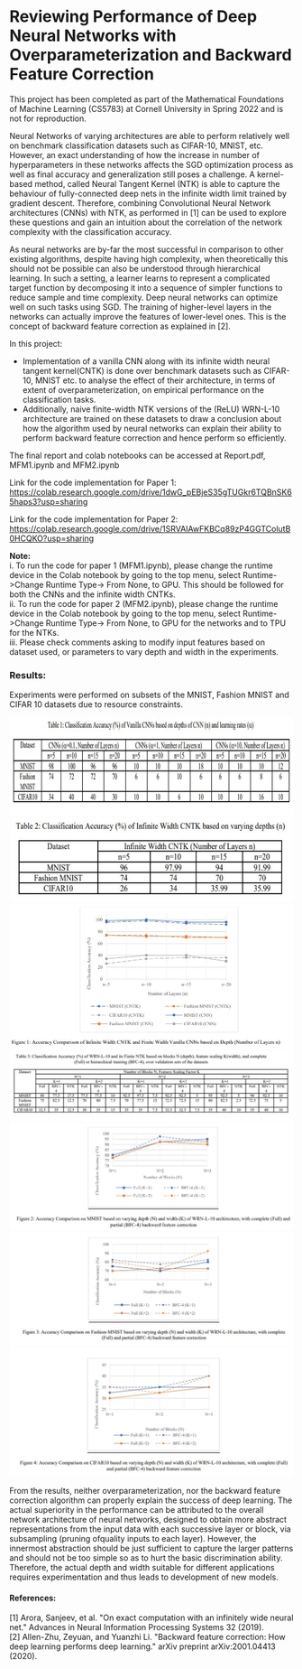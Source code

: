 # Reviewing Performance of Deep Neural Networks with Overparameterization and Backward Feature Correction  


This project has been completed as part of the Mathematical Foundations of Machine Learning (CS5783) at Cornell University in Spring 2022 and is not for reproduction.  

Neural Networks of varying architectures are able to perform relatively well on benchmark classification datasets such as CIFAR-10, MNIST, etc. However, an exact understanding of how the increase in number of hyperparameters in these networks affects the SGD optimization process as well as final accuracy and generalization still poses a challenge. A kernel-based method, called Neural Tangent Kernel (NTK) is able to capture the behaviour of fully-connected deep nets in the infinite width limit trained by gradient descent. Therefore, combining Convolutional Neural Network architectures (CNNs) with NTK, as performed in [1] can be used to explore these questions and gain an intuition about the correlation of the network complexity with the classification accuracy. 

As neural networks are by-far the most successful in comparison to other existing algorithms, despite having high complexity, when theoretically this should not be possible can also be understood through hierarchical learning. In such a setting, a learner learns to represent a complicated target function by decomposing it into a sequence of simpler functions to reduce sample and time complexity. Deep neural networks can optimize well on such tasks using SGD. The training of higher-level layers in the networks can actually improve the features of lower-level ones. This is the concept of backward feature correction as explained in [2]. 

In this project:
* Implementation of a vanilla CNN along with its infinite width neural tangent kernel(CNTK) is done over benchmark datasets such as CIFAR-10, MNIST etc. to analyse the effect of their architecture, in terms of extent of overparameterization, on empirical performance on the classification tasks. 
* Additionally, naive finite-width NTK versions of the (ReLU) WRN-L-10 architecture are trained on these datasets to draw a conclusion about how the algorithm used 
by neural networks can explain their ability to perform backward feature correction and hence perform so efficiently.

The final report and colab notebooks can be accessed at Report.pdf, MFM1.ipynb and MFM2.ipynb

Link for the code implementation for Paper 1:
https://colab.research.google.com/drive/1dwG_pEBjeS35gTUGkr6TQBnSK65haps3?usp=sharing

Link for the code implementation for Paper 2: 
https://colab.research.google.com/drive/1SRVAIAwFKBCq89zP4GGTColutB0HCQKO?usp=sharing


**Note:**  
i. To run the code for paper 1 (MFM1.ipynb), please change the runtime device in the Colab notebook by going to the top menu, select Runtime->Change Runtime Type-> From None, to GPU. This should be followed for both the CNNs and the infinite width CNTKs.   
ii. To run the code for paper 2 (MFM2.ipynb), please change the runtime device in the Colab notebook by going to the top menu, select Runtime->Change Runtime Type-> From None, to GPU for the networks and to TPU for the NTKs.  
iii. Please check comments asking to modify input features based on dataset used, or parameters to vary depth and width in the experiments.  

### Results:

Experiments were performed on subsets of the MNIST, Fashion MNIST and CIFAR 10 datasets due to resource constraints. 

<p align="center">
  <img src="https://github.com/PRISHIta123/Why_Deep_Learning_Succeeds/blob/main/Tables/table1.JPG?raw=true" width="800" height="175"/>
  <img src="https://github.com/PRISHIta123/Why_Deep_Learning_Succeeds/blob/main/Tables/table2.JPG?raw=true" width="500" height="150"/>
  <img src="https://github.com/PRISHIta123/Why_Deep_Learning_Succeeds/blob/main/Figures/fig1.JPG?raw=true"/>
  <img src="https://github.com/PRISHIta123/Why_Deep_Learning_Succeeds/blob/main/Tables/table3.JPG?raw=true"/>
  <img src="https://github.com/PRISHIta123/Why_Deep_Learning_Succeeds/blob/main/Figures/fig2.JPG?raw=true"/>
  <img src="https://github.com/PRISHIta123/Why_Deep_Learning_Succeeds/blob/main/Figures/fig3.JPG?raw=true"/>
  <img src="https://github.com/PRISHIta123/Why_Deep_Learning_Succeeds/blob/main/Figures/fig4.JPG?raw=true"/>
</p>

From the results, neither overparameterization, nor the backward feature correction algorithm can properly explain the success of deep learning. The actual superiority in the performance can be attributed to the overall network architecture of neural networks, designed to obtain more abstract representations from the input data with each successive layer or block, via subsampling (pruning ofquality inputs to each layer). However, the innermost abstraction should be just sufficient to capture the larger patterns and should not be too simple so as to hurt the basic discrimination ability. Therefore, the actual depth and width suitable for different applications requires experimentation and thus leads to development of new models. 

#### References:

[1] Arora, Sanjeev, et al. "On exact computation with an infinitely wide neural net." Advances in Neural Information Processing Systems 32 (2019).  
[2] Allen-Zhu, Zeyuan, and Yuanzhi Li. "Backward feature correction: How deep learning performs deep learning." arXiv preprint arXiv:2001.04413 (2020).



